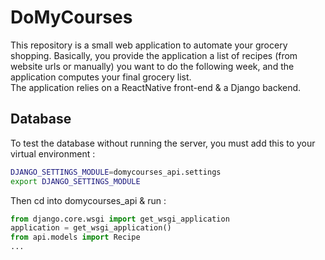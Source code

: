 # DoMyCourses

This repository is a small web application to automate your grocery shopping. Basically, you provide the application a list of recipes (from website urls or manually) you want to do the following week, and the application computes your final grocery list.  
The application relies on a ReactNative front-end & a Django backend.

## Database

To test the database without running the server, you must
add this to your virtual environment :
```bash
DJANGO_SETTINGS_MODULE=domycourses_api.settings
export DJANGO_SETTINGS_MODULE
```

Then cd into domycourses_api & run :
```python
from django.core.wsgi import get_wsgi_application
application = get_wsgi_application()
from api.models import Recipe
...
```
